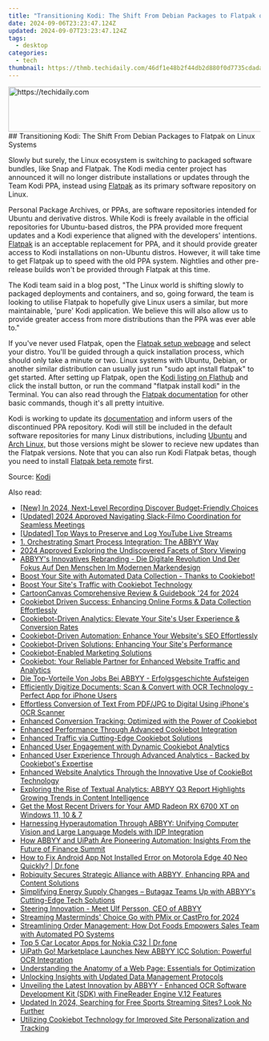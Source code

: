 ```yaml
---
title: "Transitioning Kodi: The Shift From Debian Packages to Flatpak on Linux Systems"
date: 2024-09-06T23:23:47.124Z
updated: 2024-09-07T23:23:47.124Z
tags:
  - desktop
categories:
  - tech
thumbnail: https://thmb.techidaily.com/46df1e48b2f44db2d880f0d7735cdada8076c6dcb75637faff2a09a30c684309.jpg
---
```


<!-- affiliate ads begin -->
<a href="https://ephamedtechinc.pxf.io/c/5597632/2123511/26400" target="_top" id="2123511">
  <img src="//a.impactradius-go.com/display-ad/26400-2123511" border="0" alt="https://techidaily.com" width="728" height="90"/>
</a>
<img height="0" width="0" src="https://ephamedtechinc.pxf.io/i/5597632/2123511/26400" style="position:absolute;visibility:hidden;" border="0" />
<!-- affiliate ads end -->
## Transitioning Kodi: The Shift From Debian Packages to Flatpak on Linux Systems

Slowly but surely, the Linux ecosystem is switching to packaged software bundles, like Snap and Flatpak. The Kodi media center project has announced it will no longer distribute installations or updates through the Team Kodi PPA, instead using [Flatpak](https://flathub.org/apps/tv.kodi.Kodi) as its primary software repository on Linux.

 Personal Package Archives, or PPAs, are software repositories intended for Ubuntu and derivative distros. While Kodi is freely available in the official repositories for Ubuntu-based distros, the PPA provided more frequent updates and a Kodi experience that aligned with the developers' intentions. [Flatpak](http://flathub.org/apps/tv.kodi.Kodi) is an acceptable replacement for PPA, and it should provide greater access to Kodi installations on non-Ubuntu distros. However, it will take time to get Flatpak up to speed with the old PPA system. Nightlies and other pre-release builds won't be provided through Flatpak at this time.

 The Kodi team said in a blog post, "The Linux world is shifting slowly to packaged deployments and containers, and so, going forward, the team is looking to utilise Flatpak to hopefully give Linux users a similar, but more maintainable, 'pure' Kodi application. We believe this will also allow us to provide greater access from more distributions than the PPA was ever able to."

 If you've never used Flatpak, open the [Flatpak setup webpage](https://flatpak.org/setup/) and select your distro. You'll be guided through a quick installation process, which should only take a minute or two. Linux systems with Ubuntu, Debian, or another similar distribution can usually just run "sudo apt install flatpak" to get started. After setting up Flatpak, open the [Kodi listing on Flathub](https://flathub.org/apps/tv.kodi.Kodi) and click the install button, or run the command "flatpak install kodi" in the Terminal. You can also read through the [Flatpak documentation](https://docs.flatpak.org/en/latest/using-flatpak.html) for other basic commands, though it's all pretty intuitive.

 Kodi is working to update its [documentation](https://kodi.wiki/view/HOW-TO:Install%5FKodi%5Ffor%5FLinux) and inform users of the discontinued PPA repository. Kodi will still be included in the default software repositories for many Linux distributions, including [Ubuntu](https://packages.ubuntu.com/jammy/kodi) and [Arch Linux,](https://wiki.archlinux.org/title/Kodi) but those versions might be slower to recieve new updates than the Flatpak versions. Note that you can also run Kodi Flatpak betas, though you need to install [Flatpak beta remote](https://kodi.wiki/view/HOW-TO:Install%5FKodi%5Ffor%5FLinux#Flatpak) first.

 Source: [Kodi](https://kodi.tv/article/ubuntu-team-kodi-ppa-officially-retired/)

<ins class="adsbygoogle"
     style="display:block"
     data-ad-format="autorelaxed"
     data-ad-client="ca-pub-7571918770474297"
     data-ad-slot="1223367746"></ins>



<ins class="adsbygoogle"
     style="display:block"
     data-ad-client="ca-pub-7571918770474297"
     data-ad-slot="8358498916"
     data-ad-format="auto"
     data-full-width-responsive="true"></ins>

<span class="atpl-alsoreadstyle">Also read:</span>
<div><ul>
<li><a href="https://desktop-recording.techidaily.com/new-in-2024-next-level-recording-discover-budget-friendly-choices/"><u>[New] In 2024, Next-Level Recording  Discover Budget-Friendly Choices</u></a></li>
<li><a href="https://screen-mirroring-recording.techidaily.com/updated-2024-approved-navigating-slack-filmo-coordination-for-seamless-meetings/"><u>[Updated] 2024 Approved  Navigating Slack-Filmo Coordination for Seamless Meetings</u></a></li>
<li><a href="https://screen-activity-recording.techidaily.com/updated-top-ways-to-preserve-and-log-youtube-live-streams/"><u>[Updated] Top Ways to Preserve and Log YouTube Live Streams</u></a></li>
<li><a href="https://some-tips.techidaily.com/1-orchestrating-smart-process-integration-the-abbyy-way/"><u>1. Orchestrating Smart Process Integration: The ABBYY Way</u></a></li>
<li><a href="https://instagram-videos.techidaily.com/2024-approved-exploring-the-undiscovered-facets-of-story-viewing/"><u>2024 Approved  Exploring the Undiscovered Facets of Story Viewing</u></a></li>
<li><a href="https://some-tips.techidaily.com/abbyys-innovatives-rebranding-die-digitale-revolution-und-der-fokus-auf-den-menschen-im-modernen-markendesign/"><u>ABBYY's Innovatives Rebranding - Die Digitale Revolution Und Der Fokus Auf Den Menschen Im Modernen Markendesign</u></a></li>
<li><a href="https://some-tips.techidaily.com/boost-your-site-with-automated-data-collection-thanks-to-cookiebot/"><u>Boost Your Site with Automated Data Collection - Thanks to Cookiebot!</u></a></li>
<li><a href="https://some-tips.techidaily.com/boost-your-sites-traffic-with-cookiebot-technology/"><u>Boost Your Site's Traffic with Cookiebot Technology</u></a></li>
<li><a href="https://fox-boxes.techidaily.com/cartooncanvas-comprehensive-review-and-guidebook-24-for-2024/"><u>CartoonCanvas Comprehensive Review & Guidebook '24 for 2024</u></a></li>
<li><a href="https://some-tips.techidaily.com/cookiebot-driven-success-enhancing-online-forms-and-data-collection-effortlessly/"><u>Cookiebot Driven Success: Enhancing Online Forms & Data Collection Effortlessly</u></a></li>
<li><a href="https://some-tips.techidaily.com/cookiebot-driven-analytics-elevate-your-sites-user-experience-and-conversion-rates/"><u>Cookiebot-Driven Analytics: Elevate Your Site's User Experience & Conversion Rates</u></a></li>
<li><a href="https://some-tips.techidaily.com/cookiebot-driven-automation-enhance-your-websites-seo-effortlessly/"><u>Cookiebot-Driven Automation: Enhance Your Website's SEO Effortlessly</u></a></li>
<li><a href="https://some-tips.techidaily.com/cookiebot-driven-solutions-enhancing-your-sites-performance/"><u>Cookiebot-Driven Solutions: Enhancing Your Site's Performance</u></a></li>
<li><a href="https://some-tips.techidaily.com/cookiebot-enabled-marketing-solutions/"><u>Cookiebot-Enabled Marketing Solutions</u></a></li>
<li><a href="https://some-tips.techidaily.com/cookiebot-your-reliable-partner-for-enhanced-website-traffic-and-analytics/"><u>Cookiebot: Your Reliable Partner for Enhanced Website Traffic and Analytics</u></a></li>
<li><a href="https://some-tips.techidaily.com/die-top-vorteile-von-jobs-bei-abbyy-erfolgsgeschichte-aufsteigen/"><u>Die Top-Vorteile Von Jobs Bei ABBYY - Erfolgsgeschichte Aufsteigen</u></a></li>
<li><a href="https://some-tips.techidaily.com/efficiently-digitize-documents-scan-and-convert-with-ocr-technology-perfect-app-for-iphone-users/"><u>Efficiently Digitize Documents: Scan & Convert with OCR Technology - Perfect App for iPhone Users</u></a></li>
<li><a href="https://some-tips.techidaily.com/effortless-conversion-of-text-from-pdfjpg-to-digital-using-iphones-ocr-scanner/"><u>Effortless Conversion of Text From PDF/JPG to Digital Using iPhone's OCR Scanner</u></a></li>
<li><a href="https://some-tips.techidaily.com/enhanced-conversion-tracking-optimized-with-the-power-of-cookiebot/"><u>Enhanced Conversion Tracking: Optimized with the Power of Cookiebot</u></a></li>
<li><a href="https://some-tips.techidaily.com/enhanced-performance-through-advanced-cookiebot-integration/"><u>Enhanced Performance Through Advanced Cookiebot Integration</u></a></li>
<li><a href="https://some-tips.techidaily.com/enhanced-traffic-via-cutting-edge-cookiebot-solutions/"><u>Enhanced Traffic via Cutting-Edge Cookiebot Solutions</u></a></li>
<li><a href="https://some-tips.techidaily.com/enhanced-user-engagement-with-dynamic-cookiebot-analytics/"><u>Enhanced User Engagement with Dynamic Cookiebot Analytics</u></a></li>
<li><a href="https://some-tips.techidaily.com/enhanced-user-experience-through-advanced-analytics-backed-by-cookiebots-expertise/"><u>Enhanced User Experience Through Advanced Analytics - Backed by Cookiebot's Expertise</u></a></li>
<li><a href="https://some-tips.techidaily.com/enhanced-website-analytics-through-the-innovative-use-of-cookiebot-technology/"><u>Enhanced Website Analytics Through the Innovative Use of CookieBot Technology</u></a></li>
<li><a href="https://some-tips.techidaily.com/exploring-the-rise-of-textual-analytics-abbyy-q3-report-highlights-growing-trends-in-content-intelligence/"><u>Exploring the Rise of Textual Analytics: ABBYY Q3 Report Highlights Growing Trends in Content Intelligence</u></a></li>
<li><a href="https://win-amazing.techidaily.com/get-the-most-recent-drivers-for-your-amd-radeon-rx-6700-xt-on-windows-11-10-and-7/"><u>Get the Most Recent Drivers for Your AMD Radeon RX 6700 XT on Windows 11, 10 & 7</u></a></li>
<li><a href="https://some-tips.techidaily.com/harnessing-hyperautomation-through-abbyy-unifying-computer-vision-and-large-language-models-with-idp-integration/"><u>Harnessing Hyperautomation Through ABBYY: Unifying Computer Vision and Large Language Models with IDP Integration</u></a></li>
<li><a href="https://some-tips.techidaily.com/how-abbyy-and-uipath-are-pioneering-automation-insights-from-the-future-of-finance-summit/"><u>How ABBYY and UiPath Are Pioneering Automation: Insights From the Future of Finance Summit</u></a></li>
<li><a href="https://change-location.techidaily.com/how-to-fix-android-app-not-installed-error-on-motorola-edge-40-neo-quickly-drfone-by-drfone-fix-android-problems-fix-android-problems/"><u>How to Fix Android App Not Installed Error on Motorola Edge 40 Neo Quickly? | Dr.fone</u></a></li>
<li><a href="https://some-tips.techidaily.com/robiquity-secures-strategic-alliance-with-abbyy-enhancing-rpa-and-content-solutions/"><u>Robiquity Secures Strategic Alliance with ABBYY, Enhancing RPA and Content Solutions</u></a></li>
<li><a href="https://some-tips.techidaily.com/simplifying-energy-supply-changes-butagaz-teams-up-with-abbyys-cutting-edge-tech-solutions/"><u>Simplifying Energy Supply Changes – Butagaz Teams Up with ABBYY's Cutting-Edge Tech Solutions</u></a></li>
<li><a href="https://some-tips.techidaily.com/steering-innovation-meet-ulf-persson-ceo-of-abbyy/"><u>Steering Innovation - Meet Ulf Persson, CEO of ABBYY</u></a></li>
<li><a href="https://some-guidance.techidaily.com/streaming-masterminds-choice-go-with-pmix-or-castpro-for-2024/"><u>Streaming Masterminds' Choice  Go with PMix or CastPro for 2024</u></a></li>
<li><a href="https://some-tips.techidaily.com/streamlining-order-management-how-dot-foods-empowers-sales-team-with-automated-po-systems/"><u>Streamlining Order Management: How Dot Foods Empowers Sales Team with Automated PO Systems</u></a></li>
<li><a href="https://android-location-track.techidaily.com/top-5-car-locator-apps-for-nokia-c32-drfone-by-drfone-virtual-android/"><u>Top 5 Car Locator Apps for Nokia C32 | Dr.fone</u></a></li>
<li><a href="https://some-tips.techidaily.com/uipath-go-marketplace-launches-new-abbyy-icc-solution-powerful-ocr-integration/"><u>UiPath Go! Marketplace Launches New ABBYY ICC Solution: Powerful OCR Integration</u></a></li>
<li><a href="https://some-tips.techidaily.com/understanding-the-anatomy-of-a-web-page-essentials-for-optimization/"><u>Understanding the Anatomy of a Web Page: Essentials for Optimization</u></a></li>
<li><a href="https://some-tips.techidaily.com/unlocking-insights-with-updated-data-management-protocols/"><u>Unlocking Insights with Updated Data Management Protocols</u></a></li>
<li><a href="https://some-tips.techidaily.com/unveiling-the-latest-innovation-by-abbyy-enhanced-ocr-software-development-kit-sdk-with-finereader-engine-v12-features/"><u>Unveiling the Latest Innovation by ABBYY - Enhanced OCR Software Development Kit (SDK) with FineReader Engine V.12 Features</u></a></li>
<li><a href="https://ai-live-streaming.techidaily.com/updated-in-2024-searching-for-free-sports-streaming-sites-look-no-further/"><u>Updated In 2024, Searching for Free Sports Streaming Sites? Look No Further</u></a></li>
<li><a href="https://some-tips.techidaily.com/utilizing-cookiebot-technology-for-improved-site-personalization-and-tracking/"><u>Utilizing Cookiebot Technology for Improved Site Personalization and Tracking</u></a></li>
</ul></div>
